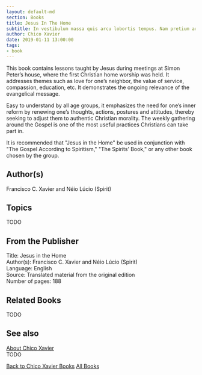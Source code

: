 ```yaml
---
layout: default-md
section: Books
title: Jesus In The Home
subtitle: In vestibulum massa quis arcu lobortis tempus. Nam pretium arcu in odio vulputate luctus.
author: Chico Xavier
date: 2019-01-11 13:00:00
tags: 
- book
---
```


This book contains lessons taught by Jesus during meetings at Simon Peter’s house, where the first Christian home worship was held. It addresses themes such as love for one’s neighbor, the value of service, compassion, education, etc. It demonstrates the ongoing relevance of the evangelical message.

Easy to understand by all age groups, it emphasizes the need for one’s inner reform by renewing one’s thoughts, actions, postures and attitudes, thereby seeking to adjust them to authentic Christian morality. The weekly gathering around the Gospel is one of the most useful practices Christians can take part in.

It is recommended that "Jesus in the Home" be used in conjunction with "The Gospel According to Spiritism," "The Spirits’ Book," or any other book chosen by the group.

## Author(s)
Francisco C. Xavier and Néio Lúcio (Spirit)

## Topics
TODO

## From the Publisher
Title: 	Jesus in the Home  
Author(s): 	Francisco C. Xavier and Néio Lúcio (Spirit)  
Language: 	English  
Source: 	Translated material from the original edition  
Number of pages: 	188  

## Related Books
TODO

## See also
[About Chico Xavier](/profile/chico-xavier)  
TODO


<a href="/books/chico-xavier" class="button">Back to Chico Xavier Books</a>
<a href="/books" class="button">All Books</a>

